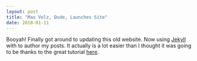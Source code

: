```yaml
---
layout: post
title: "Max Volz, Dude, Launches Site"
date: 2018-01-11
---
```


Booyah! Finally got around to updating this old website. 
Now using [Jekyll](http://jekyllrb.com) with to author my posts. 
It actually is a lot easier than I thought it was going to be thanks
to the great tutorial [here](http://jmcglone.com/guides/github-pages/).
